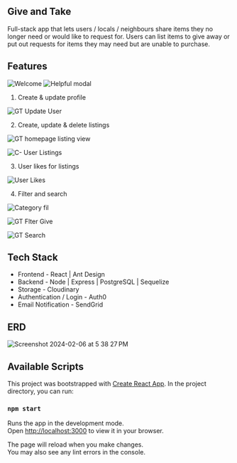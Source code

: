 ## Give and Take

Full-stack app that lets users / locals / neighbours share items they no longer need or would like to request for. Users can list items to give away or put out requests for items they may need but are unable to purchase. 


## Features

![Welcome](https://github.com/Cljwen/GT-Project3-Frontend/assets/101965420/0376cfc8-076b-45e4-87cf-8c66f339ba8b)
![Helpful modal](https://github.com/Cljwen/GT-Project3-Frontend/assets/101965420/8a3b30af-ed6f-4ef9-ae15-02418412bc21)

1) Create & update profile

![GT Update User](https://github.com/Cljwen/GT-Project3-Frontend/assets/101965420/7eafde6a-8961-4e95-a642-f555c9a46e31)


2) Create, update & delete listings

![GT homepage listing view](https://github.com/Cljwen/GT-Project3-Frontend/assets/101965420/036ec976-bd4b-4da0-aad1-193f7f6b964a)


![C- User Listings](https://github.com/Cljwen/GT-Project3-Frontend/assets/101965420/ffff5001-0714-47db-95ca-77d3c49fa76f)


3) User likes for listings

![User Likes](https://github.com/Cljwen/GT-Project3-Frontend/assets/101965420/c32fba93-4276-4ff3-84d1-ecd86659deb3)


4) Filter and search

![Category fil](https://github.com/Cljwen/GT-Project3-Frontend/assets/101965420/bfb5c22a-d1cf-4a0f-bf49-6b97ab409569)


![GT Flter Give](https://github.com/Cljwen/GT-Project3-Frontend/assets/101965420/34f6c9bd-0781-419f-8c4c-03bd1db0d4f7)


![GT Search](https://github.com/Cljwen/GT-Project3-Frontend/assets/101965420/d49771c2-3899-405f-af5f-f86243dc5ab9)





## Tech Stack

- Frontend - React | Ant Design 
- Backend  - Node | Express | PostgreSQL | Sequelize
- Storage - Cloudinary
- Authentication / Login - Auth0 
- Email Notification - SendGrid


## ERD

![Screenshot 2024-02-06 at 5 38 27 PM](https://github.com/Cljwen/GT-Project3-Frontend/assets/101965420/2fe16512-0764-49a1-ba6f-f331087adbfa)


## Available Scripts

This project was bootstrapped with [Create React App](https://github.com/facebook/create-react-app). In the project directory, you can run:

### `npm start`

Runs the app in the development mode.\
Open [http://localhost:3000](http://localhost:3000) to view it in your browser.

The page will reload when you make changes.\
You may also see any lint errors in the console.


